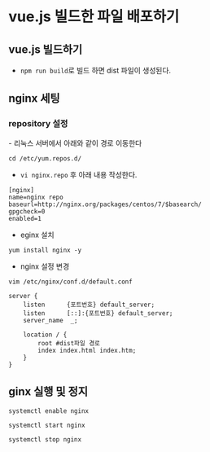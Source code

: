 <h1> vue.js 빌드한 파일 배포하기 </h1>

<h2> vue.js 빌드하기 </h2>

- `npm run build`로 빌드 하면 dist 파일이 생성된다.


<h2> nginx 세팅 </h2>
<h3> repository 설정 </h3>
- 리눅스 서버에서 아래와 같이 경로 이동한다

`cd /etc/yum.repos.d/`

- `vi nginx.repo` 후 아래 내용 작성한다.
```
[nginx]
name=nginx repo
baseurl=http://nginx.org/packages/centos/7/$basearch/
gpgcheck=0
enabled=1
```

- eginx 설치<br>

`yum install nginx -y`

- nginx 설정 변경<br>

`vim /etc/nginx/conf.d/default.conf`

```
server {
    listen      {포트번호} default_server;
    listen      [::]:{포트번호} default_server;
    server_name  _;

    location / {
        root #dist파일 경로
        index index.html index.htm;
    }
}
```
 
<h2> ginx 실행 및 정지 </h2>

`systemctl enable nginx`

`systemctl start nginx`

`systemctl stop nginx`


